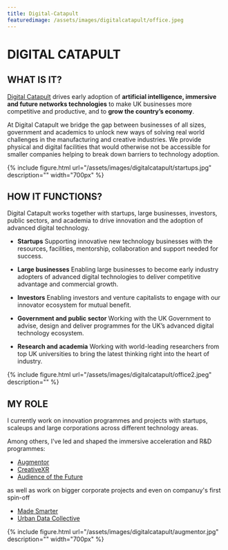 ```yaml
---
title: Digital-Catapult
featuredimage: /assets/images/digitalcatapult/office.jpeg
---
```

# DIGITAL CATAPULT

## WHAT IS IT?

[Digital Catapult](https://www.digicatapult.org.uk/) drives early adoption of **artificial intelligence, immersive and future networks technologies** to make UK businesses more competitive and productive, and to **grow the country’s economy**.

At Digital Catapult we bridge the gap between businesses of all sizes, government and academics to unlock new ways of solving real world challenges in the manufacturing and creative industries. We provide physical and digital facilities that would otherwise not be accessible for smaller companies helping to break down barriers to technology adoption.

{% include figure.html url="/assets/images/digitalcatapult/startups.jpg" description="" width="700px" %}

## HOW IT FUNCTIONS?

Digital Catapult works together with startups, large businesses, investors, public sectors, and academia to drive innovation and the adoption of advanced digital technology. 

- **Startups** Supporting innovative new technology businesses with the resources, facilities, mentorship, collaboration and support needed for success.

-  **Large businesses**  Enabling large businesses to become early industry adopters of advanced digital technologies to deliver competitive advantage and commercial growth.

- **Investors**  Enabling investors and venture capitalists to engage with our innovator ecosystem for mutual benefit.

- **Government and public sector**  Working with the UK Government to advise, design and deliver programmes for the UK’s advanced digital technology ecosystem.

- **Research and academia**  Working with world-leading researchers from top UK universities to bring the latest thinking right into the heart of industry.


{% include figure.html url="/assets/images/digitalcatapult/office2.jpeg" description="" %}


## MY ROLE

I currently work on innovation programmes and projects with startups, scaleups and large corporations across different technology areas.  

Among others, I've led and shaped the immersive acceleration and R&D programmes: 

- [Augmentor](https://augmentor.digicatapult.org.uk/)
- [CreativeXR](https://creativexr.co.uk/)
- [Audience of the Future](https://audienceofthefuture.live/)

as well as work on bigger corporate projects and even on companuy's first spin-off

- [Made Smarter](https://www.madesmarter.uk/)
- [Urban Data Collective](https://www.urbandatacollective.com/)


{% include figure.html url="/assets/images/digitalcatapult/augmentor.jpg" description="" width="700px" %}





